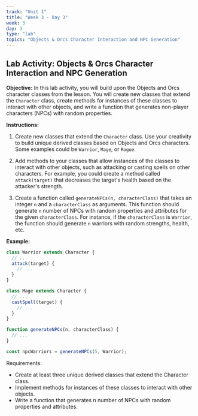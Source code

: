 ```yaml
---
track: "Unit 1"
title: "Week 3 - Day 3"
week: 3
day: 3
type: "lab"
topics: "Objects & Orcs Character Interaction and NPC Generation"
---
```


## Lab Activity: Objects & Orcs Character Interaction and NPC Generation

**Objective:**
In this lab activity, you will build upon the Objects and Orcs character classes from the lesson. You will create new classes that extend the `Character` class, create methods for instances of these classes to interact with other objects, and write a function that generates non-player characters (NPCs) with random properties.

**Instructions:**

1. Create new classes that extend the `Character` class. Use your creativity to build unique derived classes based on Objects and Orcs characters. Some examples could be `Warrior`, `Mage`, or `Rogue`.

2. Add methods to your classes that allow instances of the classes to interact with other objects, such as attacking or casting spells on other characters. For example, you could create a method called `attack(target)` that decreases the target's health based on the attacker's strength.

3. Create a function called `generateNPCs(n, characterClass)` that takes an integer `n` and a `characterClass` as arguments. This function should generate `n` number of NPCs with random properties and attributes for the given `characterClass`. For instance, if the `characterClass` is `Warrior`, the function should generate `n` warriors with random strengths, health, etc.

**Example:**
```javascript
class Warrior extends Character {
  // ...
  attack(target) {
    // ...
  }
}

class Mage extends Character {
  // ...
  castSpell(target) {
    // ...
  }
}

function generateNPCs(n, characterClass) {
  // ...
}

const npcWarriors = generateNPCs(5, Warrior);
```

Requirements:

- Create at least three unique derived classes that extend the Character class.
- Implement methods for instances of these classes to interact with other objects.
- Write a function that generates n number of NPCs with random properties and attributes.